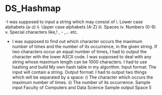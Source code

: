 # DS_Hashmap
-I was supposed to input a string which may consist of
i. Lower case alphabets (a-z)
ii. Upper case alphabets (A-Z)
iii. Spaces
iv. Numbers (0-9)
v. Special characters like,! , - ,… etc.
- I was supposed to find out which character occurs the maximum number of times and the
number of its occurrence, in the given string. If two characters occur an equal number of
times, I had to output the character with the lower ASCII code.
I was supposed to deal with any string whose maximum length can be 1000 characters.
I had to use hashing and build My own hash table in my algorithm.
Input format:
The input will contain a string.
Output format:
I had to output two things which will be separated by a space:
i) The character which occurs the maximum number of times.
ii) The number of its occurrence.
Sample input
Faculty of Computers and Data Science
Sample output
Space 5
